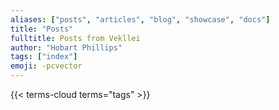 ```yaml
---
aliases: ["posts", "articles", "blog", "showcase", "docs"]
title: "Posts"
fulltitle: Posts from Vekllei
author: "Hobart Phillips"
tags: ["index"]
emoji: -pcvector
---
```


{{< terms-cloud terms="tags" >}}
